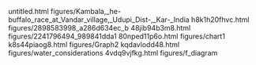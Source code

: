untitled.html
figures/Kambala,_he-buffalo_race_at_Vandar_village,_Udupi_Dist-,_Kar-_India
h8k1h20fhvc.html
figures/2898583998_a286d634ec_b
48jib94b3m8.html
figures/2241796494_989841dda1
80nped11p6o.html
figures/chart1
k8s44piaog8.html
figures/Graph2
kqdavlodd48.html
figures/water_considerations
4vdq9vjfkg.html
figures/f_diagram